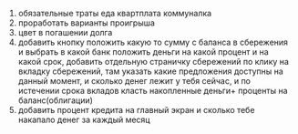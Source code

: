 1. обязательные траты еда квартплата коммуналка
2. проработать варианты проигрыша
3. цвет в погашении долга
4. добавить кнопку положить какую то сумму с баланса в сбережения и выбрать в какой банк положить деньги на какой процент и на какой срок, добавить отдельную страничку сбережений по клику на вкладку сбережений, там указать какие предложения доступны на данный момент, и сколько денег лежит у тебя сейчас, и по истечении срока вкладов класть накопленные деньги+ проценты на баланс(облигации)
5. добавить процент кредита на главный экран и сколько тебе накапало денег за каждый месяц